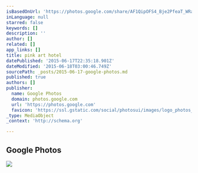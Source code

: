 ```yaml
---
isBasedOnUrl: 'https://photos.google.com/share/AF1QipOFS4_Bje2PfeaT_WRaVhKQ2TRcQsFl0JwC1fhvMr-yxXxb6-BveI8AbIA5iMLUgQ/photo/AF1QipMwRaFzmdgAU_N-4Y4sRYhI0365o8-gi6lUode0?key=TncxeEhFYUY1dmRqRTNqaTF4ZE9wTDZfV2lCa213'
inLanguage: null
starred: false
keywords: []
description: ''
author: []
related: []
app_links: []
title: pink art hotel
datePublished: '2015-06-17T22:35:18.901Z'
dateModified: '2015-06-18T03:00:46.749Z'
sourcePath: _posts/2015-06-17-google-photos.md
published: true
authors: []
publisher:
  name: Google Photos
  domain: photos.google.com
  url: 'https://photos.google.com'
  favicon: 'https://ssl.gstatic.com/social/photosui/images/logo_photos_color_192.png'
_type: MediaObject
_context: 'http://schema.org'

---
```

<article style=""><h1>Google Photos</h1><p></p><img src="https://lh3.googleusercontent.com/6fJ4n9TjR3qcwLE9beW-sZ37wcaZFs664GK2yCwUFJgO=w900-h1200-no" /></article>